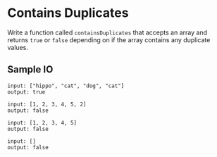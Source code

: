 # Contains Duplicates
Write a function called `containsDuplicates` that accepts an array and returns `true` or
`false` depending on if the array contains any duplicate values.

## Sample IO
```
input: ["hippo", "cat", "dog", "cat"]
output: true

input: [1, 2, 3, 4, 5, 2]
output: false

input: [1, 2, 3, 4, 5]
output: false

input: []
output: false
```
